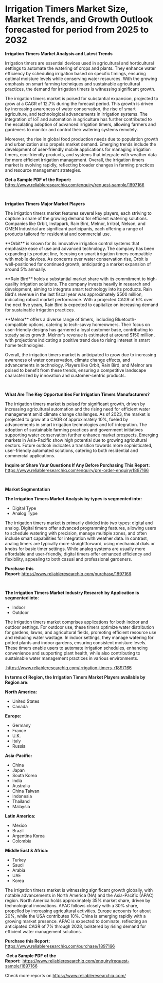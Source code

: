 <p><h1>Irrigation Timers Market Size, Market Trends, and Growth Outlook forecasted for period from 2025 to 2032</h1></p><p><strong>Irrigation Timers Market Analysis and Latest Trends</strong></p>
<p><p>Irrigation timers are essential devices used in agricultural and horticultural settings to automate the watering of crops and plants. They enhance water efficiency by scheduling irrigation based on specific timings, ensuring optimal moisture levels while conserving water resources. With the growing emphasis on smart farming techniques and sustainable agricultural practices, the demand for irrigation timers is witnessing significant growth.</p><p>The irrigation timers market is poised for substantial expansion, projected to grow at a CAGR of 12.7% during the forecast period. This growth is driven by increasing awareness of water conservation, the rise of smart agriculture, and technological advancements in irrigation systems. The integration of IoT and automation in agriculture has further contributed to the escalating adoption of advanced irrigation timers, allowing farmers and gardeners to monitor and control their watering systems remotely. </p><p>Moreover, the rise in global food production needs due to population growth and urbanization also propels market demand. Emerging trends include the development of user-friendly mobile applications for managing irrigation timers, eco-friendly products, and systems that integrate with weather data for more efficient irrigation management. Overall, the irrigation timers market is evolving rapidly, reflecting broader changes in farming practices and resource management strategies.</p></p>
<p><strong>Get a Sample PDF of the Report:&nbsp;</strong> <a href="https://www.reliableresearchiq.com/enquiry/request-sample/1897166?utm_campaign=3100&utm_medium=2&utm_source=Github&utm_content=ia&utm_term=11042025&utm_id=irrigation-timers">https://www.reliableresearchiq.com/enquiry/request-sample/1897166</a></p>
<p>&nbsp;</p>
<p><strong>Irrigation Timers Major Market Players</strong></p>
<p><p>The irrigation timers market features several key players, each striving to capture a share of the growing demand for efficient watering solutions. Companies like Orbit, Instapark, Rain Bird, Melnor, Irritrol, Nelson, and OMEN Industrial are significant participants, each offering a range of products tailored for residential and commercial use.</p><p>**Orbit** is known for its innovative irrigation control systems that emphasize ease of use and advanced technology. The company has been expanding its product line, focusing on smart irrigation timers compatible with mobile devices. As concerns over water conservation rise, Orbit is well-positioned for continued growth, anticipating a market expansion of around 5% annually.</p><p>**Rain Bird** holds a substantial market share with its commitment to high-quality irrigation solutions. The company invests heavily in research and development, aiming to integrate smart technology into its products. Rain Bird's revenue in the last fiscal year was approximately $500 million, indicating robust market performance. With a projected CAGR of 6% over the next five years, Rain Bird is expected to capitalize on increasing demand for sustainable irrigation practices.</p><p>**Melnor** offers a diverse range of timers, including Bluetooth-compatible options, catering to tech-savvy homeowners. Their focus on user-friendly designs has garnered a loyal customer base, contributing to steady sales growth. Melnor's revenue is estimated at around $150 million, with projections indicating a positive trend due to rising interest in smart home technologies.</p><p>Overall, the irrigation timers market is anticipated to grow due to increasing awareness of water conservation, climate change effects, and advancements in technology. Players like Orbit, Rain Bird, and Melnor are poised to benefit from these trends, ensuring a competitive landscape characterized by innovation and customer-centric products.</p></p>
<p>&nbsp;</p>
<p><strong>What Are The Key Opportunities For Irrigation Timers Manufacturers?</strong></p>
<p><p>The irrigation timers market is poised for significant growth, driven by increasing agricultural automation and the rising need for efficient water management amid climate change challenges. As of 2023, the market is projected to grow at a CAGR of approximately 10%, fueled by advancements in smart irrigation technologies and IoT integration. The adoption of sustainable farming practices and government initiatives supporting water conservation further enhance market prospects. Emerging markets in Asia-Pacific show high potential due to growing agricultural sectors. Future outlook indicates a transition towards more sophisticated, user-friendly automated solutions, catering to both residential and commercial applications.</p></p>
<p><strong>Inquire or Share Your Questions If Any Before Purchasing This Report:</strong> <a href="https://www.reliableresearchiq.com/enquiry/pre-order-enquiry/1897166?utm_campaign=3100&utm_medium=2&utm_source=Github&utm_content=ia&utm_term=11042025&utm_id=irrigation-timers">https://www.reliableresearchiq.com/enquiry/pre-order-enquiry/1897166</a></p>
<p>&nbsp;</p>
<p><strong>Market Segmentation</strong></p>
<p><strong>The Irrigation Timers Market Analysis by types is segmented into:</strong></p>
<p><ul><li>Digital Type</li><li>Analog Type</li></ul></p>
<p><p>The irrigation timers market is primarily divided into two types: digital and analog. Digital timers offer advanced programming features, allowing users to schedule watering with precision, manage multiple zones, and often include smart capabilities for integration with weather data. In contrast, analog timers are typically more straightforward, using mechanical dials or knobs for basic timer settings. While analog systems are usually more affordable and user-friendly, digital timers offer enhanced efficiency and flexibility, appealing to both casual and professional gardeners.</p></p>
<p><strong>Purchase this Report:&nbsp;</strong><a href="https://www.reliableresearchiq.com/purchase/1897166?utm_campaign=3100&utm_medium=2&utm_source=Github&utm_content=ia&utm_term=11042025&utm_id=irrigation-timers">https://www.reliableresearchiq.com/purchase/1897166</a></p>
<p>&nbsp;</p>
<p><strong>The Irrigation Timers Market Industry Research by Application is segmented into:</strong></p>
<p><ul><li>Indoor</li><li>Outdoor</li></ul></p>
<p><p>The irrigation timers market comprises applications for both indoor and outdoor settings. For outdoor use, these timers optimize water distribution for gardens, lawns, and agricultural fields, promoting efficient resource use and reducing water wastage. In indoor settings, they manage watering for potted plants and indoor gardens, ensuring consistent moisture levels. These timers enable users to automate irrigation schedules, enhancing convenience and supporting plant health, while also contributing to sustainable water management practices in various environments.</p></p>
<p><a href="https://www.reliableresearchiq.com/irrigation-timers-r1897166?utm_campaign=3100&utm_medium=2&utm_source=Github&utm_content=ia&utm_term=11042025&utm_id=irrigation-timers">&nbsp;https://www.reliableresearchiq.com/irrigation-timers-r1897166</a></p>
<p><strong>In terms of Region, the Irrigation Timers Market Players available by Region are:</strong></p>
<p>
    <p> <strong> North America: </strong>
        <ul>
            <li>United States</li>
            <li>Canada</li>
        </ul>
        </p> 
    <p> <strong> Europe: </strong>
        <ul>
            <li>Germany</li>
            <li>France</li>
            <li>U.K.</li>
            <li>Italy</li>
            <li>Russia</li>
        </ul>
        </p> 
    <p> <strong> Asia-Pacific: </strong>
        <ul>
            <li>China</li>
            <li>Japan</li>
            <li>South Korea</li>
            <li>India</li>
            <li>Australia</li>
            <li>China Taiwan</li>
            <li>Indonesia</li>
            <li>Thailand</li>
            <li>Malaysia</li>
        </ul>
        </p> 
    <p> <strong> Latin America: </strong>
        <ul>
            <li>Mexico</li>
            <li>Brazil</li>
            <li>Argentina Korea</li>
            <li>Colombia</li>
        </ul>
        </p> 
    <p> <strong> Middle East & Africa: </strong>
        <ul>
            <li>Turkey</li>
            <li>Saudi</li>
            <li>Arabia</li>
            <li>UAE</li>
            <li>Korea</li>
        </ul>
    </p>
    </p>
<p><p>The irrigation timers market is witnessing significant growth globally, with notable advancements in North America (NA) and the Asia-Pacific (APAC) region. North America holds approximately 35% market share, driven by technological innovations. APAC follows closely with a 30% share, propelled by increasing agricultural activities. Europe accounts for about 20%, while the USA contributes 10%. China is emerging rapidly with a growing market presence. APAC is expected to dominate, reflecting an anticipated CAGR of 7% through 2028, bolstered by rising demand for efficient water management solutions.</p></p>
<p><strong>Purchase this Report: </strong><a href="https://www.reliableresearchiq.com/purchase/1897166?utm_campaign=3100&utm_medium=2&utm_source=Github&utm_content=ia&utm_term=11042025&utm_id=irrigation-timers">https://www.reliableresearchiq.com/purchase/1897166</a></p>
<p>&nbsp;<strong>Get a Sample PDF of the Report:&nbsp;&nbsp;</strong><a href="https://www.reliableresearchiq.com/enquiry/request-sample/1897166?utm_campaign=3100&utm_medium=2&utm_source=Github&utm_content=ia&utm_term=11042025&utm_id=irrigation-timers">https://www.reliableresearchiq.com/enquiry/request-sample/1897166</a></p>
<p><strong></strong></p>
<p>Check more reports on <a href="https://www.reliableresearchiq.com/?utm_campaign=3100&utm_medium=2&utm_source=Github&utm_content=ia&utm_term=11042025&utm_id=irrigation-timers">https://www.reliableresearchiq.com/</a></p>